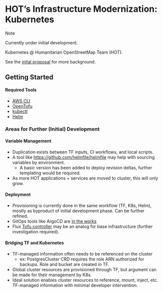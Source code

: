 # HOT’s Infrastructure Modernization: Kubernetes

> [!Note]
> Currently under initial development. 

Kubernetes @ Humanitarian OpenStreetMap Team (HOT).

See the [inital proposal](about/proposal.md) for more background.

## Getting Started

#### Required Tools

- [AWS CLI](https://docs.aws.amazon.com/cli/latest/userguide/getting-started-install.html)
- [OpenTofu](https://opentofu.org/docs/intro/install/)
- [kubectl](https://kubernetes.io/docs/tasks/tools/)
- [Helm](https://helm.sh/docs/intro/install/)


### Areas for Further (Initial) Development

#### Variable Management

- Duplication exists between TF inputs, CI workflows, and local scripts.
- A tool like https://github.com/helmfile/helmfile may help with sourcing variables by environment.
    - A basic version has been added to deploy revision deltas, further templating would be required.
- As more HOT applications + services are moved to cluster, this will only grow.

#### Deployment

- Provisioning is currently done in the same workflow (TF, K8s, Helm), mostly as byproduct of initial development phase. Can be further refined.
- GitOps tools like ArgoCD are [in the works](https://github.com/hotosm/k8s-infra/pull/31)
- Flux [Tofu controller](https://github.com/flux-iac/tofu-controller) may be an analog for base infrastructure (further investigation required).

#### Bridging TF and Kubernetes

- TF-managed information often needs to be referenced on the cluster
    - ex: PostgresCluster CRD requires the role ARN authorized for backups. Role and bucket are created in TF.
- Global cluster resources are provisioned through TF, but argument can be made for their management by K8s. 
- Ideal solution enables cluster resources to reference, mount, inject, etc. TF-managed information with minimal developer intervention.
